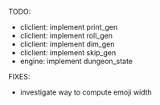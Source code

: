 TODO:
- cliclient: implement print_gen
- cliclient: implement roll_gen
- cliclient: implement dim_gen
- cliclient: implement skip_gen
- engine: implement dungeon_state

FIXES:
- investigate way to compute emoji width
